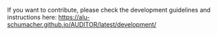 If you want to contribute, please check the development guidelines and instructions here: https://alu-schumacher.github.io/AUDITOR/latest/development/
